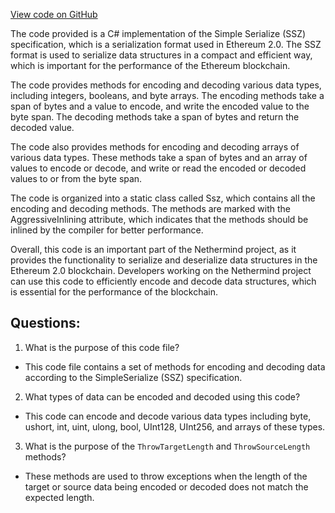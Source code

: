 [View code on GitHub](https://github.com/nethermindeth/nethermind/Nethermind.Serialization.Ssz/Ssz.BasicTypes.cs)

The code provided is a C# implementation of the Simple Serialize (SSZ) specification, which is a serialization format used in Ethereum 2.0. The SSZ format is used to serialize data structures in a compact and efficient way, which is important for the performance of the Ethereum blockchain.

The code provides methods for encoding and decoding various data types, including integers, booleans, and byte arrays. The encoding methods take a span of bytes and a value to encode, and write the encoded value to the byte span. The decoding methods take a span of bytes and return the decoded value.

The code also provides methods for encoding and decoding arrays of various data types. These methods take a span of bytes and an array of values to encode or decode, and write or read the encoded or decoded values to or from the byte span.

The code is organized into a static class called Ssz, which contains all the encoding and decoding methods. The methods are marked with the AggressiveInlining attribute, which indicates that the methods should be inlined by the compiler for better performance.

Overall, this code is an important part of the Nethermind project, as it provides the functionality to serialize and deserialize data structures in the Ethereum 2.0 blockchain. Developers working on the Nethermind project can use this code to efficiently encode and decode data structures, which is essential for the performance of the blockchain.
## Questions: 
 1. What is the purpose of this code file?
- This code file contains a set of methods for encoding and decoding data according to the SimpleSerialize (SSZ) specification.

2. What types of data can be encoded and decoded using this code?
- This code can encode and decode various data types including byte, ushort, int, uint, ulong, bool, UInt128, UInt256, and arrays of these types.

3. What is the purpose of the `ThrowTargetLength` and `ThrowSourceLength` methods?
- These methods are used to throw exceptions when the length of the target or source data being encoded or decoded does not match the expected length.